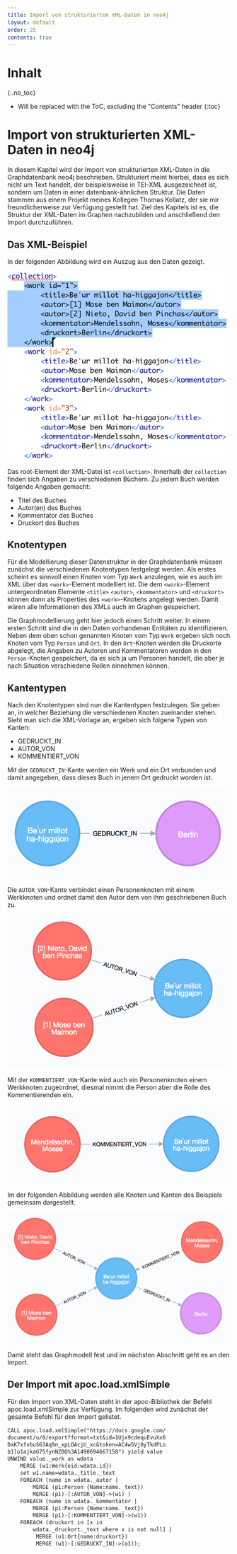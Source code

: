 ```yaml
---
title: Import von strukturierten XML-Daten in neo4j
layout: default
order: 25
contents: true
---
```


# Inhalt
{:.no_toc}

* Will be replaced with the ToC, excluding the "Contents" header
{:toc}

# Import von strukturierten XML-Daten in neo4j

In diesem Kapitel wird der Import von strukturierten XML-Daten in die Graphdatenbank neo4j beschrieben. Strukturiert meint hierbei, dass es sich nicht um Text handelt, der beispielsweise in TEI-XML ausgezeichnet ist, sondern um Daten in einer datenbank-ähnlichen Struktur. Die Daten stammen aus einem Projekt meines Kollegen Thomas Kollatz, der sie mir freundlicherweise zur Verfügung gestellt hat. Ziel des Kapitels ist es, die Struktur der XML-Daten im Graphen nachzubilden und anschließend den Import durchzuführen.

## Das XML-Beispiel

In der folgenden Abbildung wird ein Auszug aus den Daten gezeigt.

![Auszug aus dem XML-Beispiel (Quelle: Kuczera)](./Bilder/kollatz-xml-Beispiel.png)

Das root-Element der XML-Datei ist `<collection>`. Innerhalb der `collection` finden sich Angaben zu verschiedenen Büchern. Zu jedem Buch werden folgende Angaben gemacht:

* Titel des Buches
* Autor(en) des Buches
* Kommentator des Buches
* Druckort des Buches

## Knotentypen

Für die Modellierung dieser Datenstruktur in der Graphdatenbank müssen zunächst die verschiedenen Knotentypen festgelegt werden. Als erstes scheint es sinnvoll einen Knoten vom Typ `Werk` anzulegen, wie es auch im XML über das `<work>`-Element modelliert ist. Die dem `<work>`-Element untergeordneten Elemente `<title>` `<autor>`, `<kommentator>` und `<druckort>` können dann als Properties des `<work>`-Knotens angelegt werden. Damit wären alle Informationen des XMLs auch im Graphen gespeichert.

Die Graphmodellierung geht hier jedoch einen Schritt weiter. In einem ersten Schritt sind die in den Daten vorhandenen Entitäten zu identifizieren. Neben dem oben schon genannten Knoten vom Typ `Werk` ergeben sich noch Knoten vom Typ `Person` und `Ort`. In den `Ort`-Knoten werden die Druckorte abgelegt, die Angaben zu Autoren und Kommentatoren werden in den `Person`-Knoten gespeichert, da es sich ja um Personen handelt, die aber je nach Situation verschiedene Rollen einnehmen können.

## Kantentypen

Nach den Knotentypen sind nun die Kantentypen festzulegen. Sie geben an, in welcher Beziehung die verschiedenen Knoten zueinander stehen. Sieht man sich die XML-Vorlage an, ergeben sich folgene Typen von Kanten:

* GEDRUCKT_IN
* AUTOR_VON
* KOMMENTIERT_VON

Mit der `GEDRUCKT_IN`-Kante werden ein Werk und ein Ort verbunden und damit angegeben, dass dieses Buch in jenem Ort gedruckt worden ist.

![Verbindung zwischen einem `Werk`- und einem `Ort`-Knoten (Quelle: Kuczera).](Bilder/Werk-Ort.png)

Die `AUTOR_VON`-Kante verbindet einen Personenknoten mit einem Werkknoten und ordnet damit den Autor dem von ihm geschriebenen Buch zu.

![Verbindung zwischen einem `Werk`- und einem `Ort`-Knoten (Quelle: Kuczera).](Bilder/Werk-Autor.png)

Mit der `KOMMENTIERT_VON`-Kante wird auch ein Personenknoten einem Werkknoten zugeordnet, diesmal nimmt die Person aber die Rolle des Kommentierenden ein.

![Verbindung zwischen einem `Werk`- und einem `Ort`-Knoten (Quelle: Kuczera).](Bilder/Werk-Kommentator.png)

Im der folgenden Abbildung werden alle Knoten und Kanten des Beispiels gemeinsam dargestellt.

![Verbindung zwischen einem `Werk`- und einem `Ort`-Knoten (Quelle: Kuczera).](Bilder/Werk-gesamt.png)

Damit steht das Graphmodell fest und im nächsten Abschnitt geht es an den Import.

## Der Import mit apoc.load.xmlSimple

Für den Import von XML-Daten steht in der apoc-Bibliothek der Befehl apoc.load.xmlSimple zur Verfügung. Im folgenden wird zunächst der gesamte Befehl für den Import gelistet.

~~~cypher
CALL apoc.load.xmlSimple("https://docs.google.com/
document/u/0/export?format=txt&id=1Ujx9cdequEvuXx6
DxK7xfxbuS63Aq9n_xpLOAcjU_xc&token=AC4w5Vj0yTkdPLo
b1lo1ajkaG75fynNZ0Q%3A1490694667158") yield value
UNWIND value._work as wdata
	MERGE (w1:Werk{eid:wdata.id})
	set w1.name=wdata._title._text
	FOREACH (name in wdata._autor |
		MERGE (p1:Person {Name:name._text})
		MERGE (p1)-[:AUTOR_VON]->(w1) )
	FOREACH (name in wdata._kommentator |
		MERGE (p1:Person {Name:name._text})
		MERGE (p1)-[:KOMMENTIERT_VON]->(w1))
	FOREACH (druckort in [x in
		wdata._druckort._text where x is not null] |
		 MERGE (o1:Ort{name:druckort})
		 MERGE (w1)-[:GEDRUCKT_IN]->(o1));
~~~
